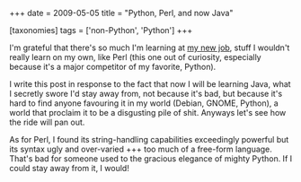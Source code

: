 +++
date = 2009-05-05
title = "Python, Perl, and now Java"

[taxonomies]
tags = ['non-Python', 'Python']
+++

I'm grateful that there's so much I'm learning at [my new job], stuff
I wouldn't really learn on my own, like Perl (this one out of
curiosity, especially because it's a major competitor of my favorite,
Python).

I write this post in response to the fact that now I will be learning
Java, what I secretly swore I'd stay away from, not because it's bad,
but because it's hard to find anyone favouring it in my world (Debian,
GNOME, Python), a world that proclaim it to be a disgusting pile of
shit. Anyways let's see how the ride will pan out.

As for Perl, I found its string-handling capabilities exceedingly
powerful but its syntax ugly and over-varied +++ too much of a free-form
language. That's bad for someone used to the gracious elegance of
mighty Python. If I could stay away from it, I would!

  [my new job]: http://tshepang.net/me-got-meself-a-coding-job
